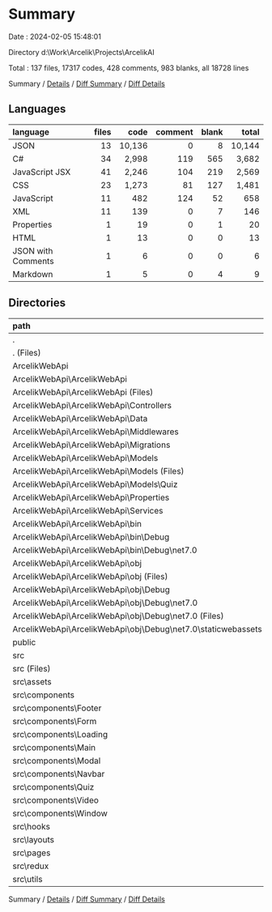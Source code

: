 # Summary

Date : 2024-02-05 15:48:01

Directory d:\\Work\\Arcelik\\Projects\\ArcelikAI

Total : 137 files,  17317 codes, 428 comments, 983 blanks, all 18728 lines

Summary / [Details](details.md) / [Diff Summary](diff.md) / [Diff Details](diff-details.md)

## Languages
| language | files | code | comment | blank | total |
| :--- | ---: | ---: | ---: | ---: | ---: |
| JSON | 13 | 10,136 | 0 | 8 | 10,144 |
| C# | 34 | 2,998 | 119 | 565 | 3,682 |
| JavaScript JSX | 41 | 2,246 | 104 | 219 | 2,569 |
| CSS | 23 | 1,273 | 81 | 127 | 1,481 |
| JavaScript | 11 | 482 | 124 | 52 | 658 |
| XML | 11 | 139 | 0 | 7 | 146 |
| Properties | 1 | 19 | 0 | 1 | 20 |
| HTML | 1 | 13 | 0 | 0 | 13 |
| JSON with Comments | 1 | 6 | 0 | 0 | 6 |
| Markdown | 1 | 5 | 0 | 4 | 9 |

## Directories
| path | files | code | comment | blank | total |
| :--- | ---: | ---: | ---: | ---: | ---: |
| . | 137 | 17,317 | 428 | 983 | 18,728 |
| . (Files) | 6 | 4,852 | 1 | 9 | 4,862 |
| ArcelikWebApi | 53 | 8,456 | 119 | 577 | 9,152 |
| ArcelikWebApi\\ArcelikWebApi | 53 | 8,456 | 119 | 577 | 9,152 |
| ArcelikWebApi\\ArcelikWebApi (Files) | 4 | 118 | 3 | 27 | 148 |
| ArcelikWebApi\\ArcelikWebApi\\Controllers | 6 | 439 | 39 | 118 | 596 |
| ArcelikWebApi\\ArcelikWebApi\\Data | 1 | 155 | 25 | 32 | 212 |
| ArcelikWebApi\\ArcelikWebApi\\Middlewares | 1 | 120 | 2 | 19 | 141 |
| ArcelikWebApi\\ArcelikWebApi\\Migrations | 3 | 1,933 | 6 | 240 | 2,179 |
| ArcelikWebApi\\ArcelikWebApi\\Models | 16 | 233 | 6 | 108 | 347 |
| ArcelikWebApi\\ArcelikWebApi\\Models (Files) | 9 | 124 | 2 | 58 | 184 |
| ArcelikWebApi\\ArcelikWebApi\\Models\\Quiz | 7 | 109 | 4 | 50 | 163 |
| ArcelikWebApi\\ArcelikWebApi\\Properties | 1 | 41 | 0 | 0 | 41 |
| ArcelikWebApi\\ArcelikWebApi\\Services | 2 | 33 | 16 | 16 | 65 |
| ArcelikWebApi\\ArcelikWebApi\\bin | 4 | 1,317 | 0 | 3 | 1,320 |
| ArcelikWebApi\\ArcelikWebApi\\bin\\Debug | 4 | 1,317 | 0 | 3 | 1,320 |
| ArcelikWebApi\\ArcelikWebApi\\bin\\Debug\\net7.0 | 4 | 1,317 | 0 | 3 | 1,320 |
| ArcelikWebApi\\ArcelikWebApi\\obj | 15 | 4,067 | 22 | 14 | 4,103 |
| ArcelikWebApi\\ArcelikWebApi\\obj (Files) | 5 | 3,995 | 0 | 1 | 3,996 |
| ArcelikWebApi\\ArcelikWebApi\\obj\\Debug | 10 | 72 | 22 | 13 | 107 |
| ArcelikWebApi\\ArcelikWebApi\\obj\\Debug\\net7.0 | 10 | 72 | 22 | 13 | 107 |
| ArcelikWebApi\\ArcelikWebApi\\obj\\Debug\\net7.0 (Files) | 7 | 63 | 22 | 13 | 98 |
| ArcelikWebApi\\ArcelikWebApi\\obj\\Debug\\net7.0\\staticwebassets | 3 | 9 | 0 | 0 | 9 |
| public | 3 | 31 | 0 | 2 | 33 |
| src | 75 | 3,978 | 308 | 395 | 4,681 |
| src (Files) | 5 | 258 | 12 | 33 | 303 |
| src\\assets | 1 | 1 | 0 | 0 | 1 |
| src\\components | 49 | 2,567 | 133 | 256 | 2,956 |
| src\\components\\Footer | 2 | 18 | 0 | 4 | 22 |
| src\\components\\Form | 13 | 515 | 11 | 66 | 592 |
| src\\components\\Loading | 4 | 168 | 8 | 14 | 190 |
| src\\components\\Main | 3 | 379 | 4 | 26 | 409 |
| src\\components\\Modal | 2 | 110 | 2 | 5 | 117 |
| src\\components\\Navbar | 2 | 272 | 7 | 26 | 305 |
| src\\components\\Quiz | 9 | 386 | 31 | 47 | 464 |
| src\\components\\Video | 7 | 295 | 29 | 30 | 354 |
| src\\components\\Window | 7 | 424 | 41 | 38 | 503 |
| src\\hooks | 1 | 105 | 5 | 11 | 121 |
| src\\layouts | 2 | 20 | 4 | 4 | 28 |
| src\\pages | 6 | 384 | 7 | 38 | 429 |
| src\\redux | 7 | 348 | 7 | 34 | 389 |
| src\\utils | 4 | 295 | 140 | 19 | 454 |

Summary / [Details](details.md) / [Diff Summary](diff.md) / [Diff Details](diff-details.md)